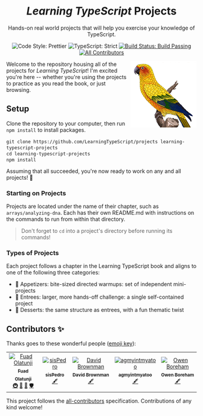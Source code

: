 <h1 align="center"><em>Learning TypeScript</em> Projects</h1>

<p align="center">Hands-on real world projects that will help you exercise your knowledge of TypeScript.</p>

<p align="center">
	<img alt="Code Style: Prettier" src="https://img.shields.io/badge/code_style-prettier-14cc21.svg" />
	<img alt="TypeScript: Strict" src="https://img.shields.io/badge/typescript-strict-14cc21.svg" />
	<a href="https://github.com/LearningTypeScript/projects/actions/workflows/solutions.yml">
		<img alt="Build Status: Build Passing" src="https://github.com/LearningTypeScript/projects/actions/workflows/solutions.yml/badge.svg" />
	</a>
	<!-- ALL-CONTRIBUTORS-BADGE:START - Do not remove or modify this section -->
	<a href="#contributors-">
  		<img alt="All Contributors" src="https://img.shields.io/badge/all_contributors-2-14cc21.svg" />
	</a>
<!-- ALL-CONTRIBUTORS-BADGE:END -->
</p>

<img align="right" alt="Learning TypeScript title with a sun conure and O'Reilly logo" height="176px" src="./cover-conure.png" width="176px">

Welcome to the repository housing all of the projects for _Learning TypeScript_!
I'm excited you're here -- whether you're using the projects to practice as you read the book, or just browsing.

## Setup

Clone the repository to your computer, then run `npm install` to install packages.

```shell
git clone https://github.com/LearningTypeScript/projects learning-typescript-projects
cd learning-typescript-projects
npm install
```

Assuming that all succeeded, you're now ready to work on any and all projects! 🚀

### Starting on Projects

<!-- TODO: switch to the first project they'd ever need to work on -->

Projects are located under the name of their chapter, such as `arrays/analyzing-dna`.
Each has their own README.md with instructions on the commands to run from within that directory.

> Don't forget to `cd` into a project's directory before running its commands!

### Types of Projects

Each project follows a chapter in the Learning TypeScript book and aligns to one of the following three categories:

- 🥗 Appetizers: bite-sized directed warmups: set of independent mini-projects
- 🍲 Entrees: larger, more hands-off challenge: a single self-contained project
- 🍰 Desserts: the same structure as entrees, with a fun thematic twist

## Contributors ✨

Thanks goes to these wonderful people ([emoji key](https://allcontributors.org/docs/en/emoji-key)):

<!-- ALL-CONTRIBUTORS-LIST:START - Do not remove or modify this section -->
<!-- prettier-ignore-start -->
<!-- markdownlint-disable -->
<table>
  <tbody>
    <tr>
      <td align="center"><a href="http://fuadolatunji.me"><img src="https://avatars.githubusercontent.com/u/65264054?v=4?s=100" width="100px;" alt="Fuad Olatunji"/><br /><sub><b>Fuad Olatunji</b></sub></a><br /><a href="#infra-fuadop" title="Infrastructure (Hosting, Build-Tools, etc)">🚇</a> <a href="https://github.com/LearningTypeScript/projects/commits?author=fuadop" title="Documentation">📖</a> <a href="https://github.com/LearningTypeScript/projects/issues?q=author%3Afuadop" title="Bug reports">🐛</a> <a href="#security-fuadop" title="Security">🛡️</a></td>
      <td align="center"><a href="https://github.com/sisPedro"><img src="https://avatars.githubusercontent.com/u/16280628?v=4?s=100" width="100px;" alt="sisPedro"/><br /><sub><b>sisPedro</b></sub></a><br /><a href="#content-sisPedro" title="Content">🖋</a></td>
      <td align="center"><a href="https://xavd.id"><img src="https://avatars.githubusercontent.com/u/1231935?v=4?s=100" width="100px;" alt="David Brownman"/><br /><sub><b>David Brownman</b></sub></a><br /><a href="#content-xavdid" title="Content">🖋</a></td>
      <td align="center"><a href="http://agmyintmyatoo.github.io"><img src="https://avatars.githubusercontent.com/u/37968696?v=4?s=100" width="100px;" alt="agmyintmyatoo"/><br /><sub><b>agmyintmyatoo</b></sub></a><br /><a href="#content-agmyintmyatoo" title="Content">🖋</a></td>
      <td align="center"><a href="http://owenboreham.tech"><img src="https://avatars.githubusercontent.com/u/73446766?v=4?s=100" width="100px;" alt="Owen Boreham"/><br /><sub><b>Owen Boreham</b></sub></a><br /><a href="#content-bobrossrtx" title="Content">🖋</a></td>
    </tr>
  </tbody>
</table>

<!-- markdownlint-restore -->
<!-- prettier-ignore-end -->

<!-- ALL-CONTRIBUTORS-LIST:END -->

This project follows the [all-contributors](https://github.com/all-contributors/all-contributors) specification. Contributions of any kind welcome!
